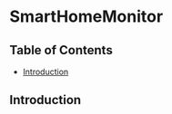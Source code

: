 # SmartHomeMonitor

## Table of Contents
* [Introduction](Introduction)

## <a name="Introduction">Introduction</a>

